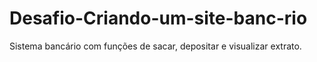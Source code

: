 # Desafio-Criando-um-site-banc-rio
Sistema bancário com funções de sacar, depositar e visualizar extrato.
